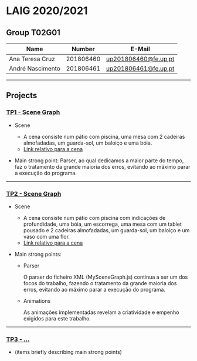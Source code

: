 # LAIG 2020/2021

## Group T02G01
| Name             | Number    | E-Mail               |
| ---------------- | --------- | ---------------------|
| Ana Teresa Cruz  | 201806460 | up201806460@fe.up.pt |
| André Nascimento | 201806461 | up201806461@fe.up.pt |

----

## Projects

### [TP1 - Scene Graph](TP1)

- Scene
  - A cena consiste num pátio com piscina, uma mesa com 2 cadeiras almofadadas, um guarda-sol, um baloiço e uma bóia.
  - [Link relativo para a cena](./TP1/scenes/LAIG_TP1_T2_G01.xml)

-  Main strong point: Parser, ao qual dedicamos a maior parte do tempo, faz o tratamento da grande maioria dos erros, evitando ao máximo parar a execução do programa.

-----

### [TP2 - Scene Graph](TP2)
- Scene
  -  A cena consiste num pátio com piscina com indicações de profundidade, uma bóia, um escorrega, uma mesa com um tablet pousado e 2 cadeiras almofadadas, um guarda-sol, um baloiço e um vaso com uma flor.
  - [Link relativo para a cena](./TP2/scenes/LAIG_TP2_T2_G01.xml)

- Main strong points: 

  - Parser

	  O parser do ficheiro XML (MySceneGraph.js) continua a ser um dos focos do trabalho, fazendo o tratamento da grande maioria dos erros, evitando ao máximo parar a execução do programa.

  - Animations
  
    As animações implementadas revelam a criatividade e empenho exigidos para este trabalho.

----

### [TP3 - ...](TP3)
- (items briefly describing main strong points)

